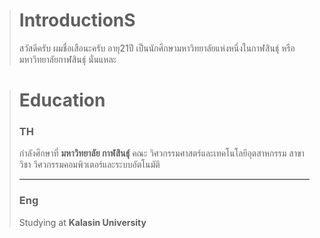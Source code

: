 > # IntroductionS
> สวัสดีครับ ผมชื่อเสือนะครับ อายุ21ปี เป็นนักศึกษามหาวิทยาลัยแห่งหนึ่งในกาฬสินธุ์ หรือ มหาวิทยาลัยกาฬสินธุ์ นั่นแหละ

> # Education
> ### TH
> กำลังศึกษาที่ **มหาวิทยาลัย กาฬสินธุ์**
> คณะ วิศวกรรมศาสตร์และเทคโนโลยีอุตสาหกรรม
> สาขาวิชา วิศวกรรมคอมพิวเตอร์และระบบอัตโนมัติ
>
> -------------------------------------------
> 
> ### Eng
> Studying at **Kalasin University**
